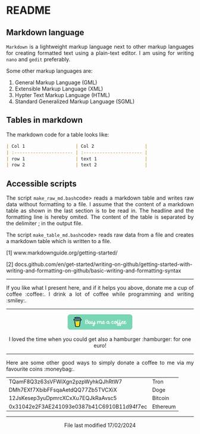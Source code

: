 # README

## Markdown language

<p align="justify"><code>Markdown</code> is a lightweight markup language next to other markup languages for creating formatted text using a plain-text editor. I am using for writing <code>nano</code> and <code>gedit</code> preferably.</p>

<p align="justify">Some other markup languages are:</p>

1. General Markup Language (GML)
2. Extensible Markup Language (XML)
3. Hypter Text Markup Language (HTML)
4. Standard Generalized Markup Language (SGML)

## Tables in markdown

<p align="justify">The markdown code for a table looks like:</p>

```markdown
| Col 1                   | Col 2                   |
| :---------------------- | :---------------------- |
| row 1                   | text 1                  |
| row 2                   | text 2                  |
```

## Accessible scripts

<p align="justify">The script <code>make_raw_md.bash</code>code> reads a markdown table and writes raw data without formatting to a file. I assume that the content of a markdown table as shown in the last section is to be read in. The headline and the formatting line is hereby omited. The content of the table is separated by the delimiter ; in the output file.</p>

<p align="justify">The script <code>make_table_md.bash</code>code> reads raw data from a file and creates a markdown table which is written to a file.</p>

[1] www&#8203;.markdownguide.org/getting-started/

[2]  docs.github.com/en/get-started/writing-on-github/getting-started-with-writing-and-formatting-on-github/basic-writing-and-formatting-syntax

<hr width="100%" size="1">

<p align="justify">If you like what I present here, and if it helps you above, donate me a cup of coffee :coffee:. I drink a lot of coffee while programming and writing  :smiley:.</p>

<hr width="100%" size="1">

<p align="center">
<a href="https://www.buymeacoffee.com/zentrocdot" target="_blank"><img src="\IMAGES\greeen-button.png" alt="Buy Me A Coffee" height="41" width="174"></a>
</p>

<p align="center">I loved the time when you could get also a hamburger :hamburger: for one euro!</p>

<hr width="100%" size="1">

<p align="justify">Here are some other good ways to simply donate a coffee to me via my favourite coins :moneybag:.</p>

<table>
  <tbody>
    <tr>
      <td>TQamF8Q3z63sVFWiXgn2pzpWyhkQJhRtW7</td>
      <td>Tron</td>
    </tr>
    <tr>
      <td>DMh7EXf7XbibFFsqaAetdQQ77Zb5TVCXiX</td>
      <td>Doge</td>
    </tr>
    <tr>
      <td>12JsKesep3yuDpmrcXCxXu7EQJkRaAvsc5</td>
      <td>Bitcoin</td>
    </tr>
    <tr>
      <td>0x31042e2F3AE241093e0387b41C6910B11d94f7ec</td>
      <td>Ethereum</td>
    </tr>
  </tbody>
</table>

<hr width="100%" size="1">

<p align="center">File last modified 17/02/2024</p>
